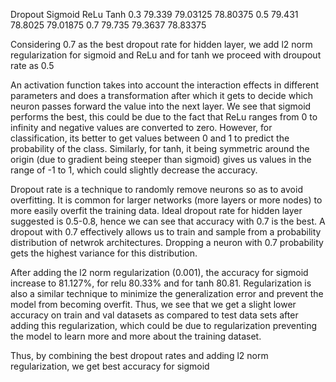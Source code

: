 Dropout	Sigmoid	ReLu	Tanh
0.3	79.339	79.03125	78.80375
0.5	79.431	78.8025	79.01875
0.7	79.735	79.3637	78.83375

Considering 0.7 as the best dropout rate for hidden layer, we add l2 norm regularization for sigmoid and ReLu and for tanh we proceed with droupout rate as 0.5

An activation function takes into account the interaction effects in different parameters and does a transformation after which it gets to decide which neuron passes forward the value into the next layer. We see that sigmoid performs the best, this could be due to the fact that ReLu ranges from 0 to infinity and negative values are converted to zero. However, for classification, its better to get values between 0 and 1 to predict the probability of the class. Similarly, for tanh, it being symmetric around the origin (due to gradient being steeper than sigmoid) gives us values in the range of -1 to 1, which could slightly decrease the accuracy.

Dropout rate is a technique to randomly remove neurons so as to avoid overfitting. It is common for larger networks (more layers or more nodes) to more easily overfit the training data. Ideal dropout rate for hidden layer suggested is 0.5-0.8, hence we can see that accuracy with 0.7 is the best. A dropout with 0.7 effectively allows us to train and sample from a probability distribution of netwrok architectures. Dropping a neuron with 0.7 probability gets the highest variance for this distribution.

After adding the l2 norm regularization (0.001), the accuracy for sigmoid increase to 81.127%, for relu 80.33% and for tanh 80.81. Regularization is also a similar technique to minimize the generalization error and prevent the model from becoming overfit. Thus, we see that we get a slight lower accuracy on train and val datasets as compared to test data sets after adding this regularization, which could be due to regularization preventing the model to learn more and more about the training dataset.

Thus, by combining the best dropout rates and adding l2 norm regularization, we get best accuracy for sigmoid 

